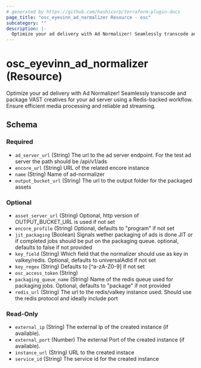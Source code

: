 ```yaml
---
# generated by https://github.com/hashicorp/terraform-plugin-docs
page_title: "osc_eyevinn_ad_normalizer Resource - osc"
subcategory: ""
description: |-
  Optimize your ad delivery with Ad Normalizer! Seamlessly transcode and package VAST creatives for your ad server using a Redis-backed workflow. Ensure efficient media processing and reliable ad streaming.
---
```


# osc_eyevinn_ad_normalizer (Resource)

Optimize your ad delivery with Ad Normalizer! Seamlessly transcode and package VAST creatives for your ad server using a Redis-backed workflow. Ensure efficient media processing and reliable ad streaming.



<!-- schema generated by tfplugindocs -->
## Schema

### Required

- `ad_server_url` (String) The url to the ad server endpoint. For the test ad server the path should be /api/v1/ads
- `encore_url` (String) URL of the related encore instance
- `name` (String) Name of ad-normalizer
- `output_bucket_url` (String) The url to the output folder for the packaged assets

### Optional

- `asset_server_url` (String) Optional, http version of OUTPUT_BUCKET_URL is used if not set
- `encore_profile` (String) Optional, defaults to &#34;program&#34; if not set
- `jit_packaging` (Boolean) Signals wether packaging of ads is done JIT or if completed jobs should be put on the packaging queue. optional, defaults to false if not provided
- `key_field` (String) Which field that the normalizer should use as key in valkey/redis. Optional, defaults to universalAdId if not set
- `key_regex` (String) Defaults to [^a-zA-Z0-9] if not set
- `osc_access_token` (String)
- `packaging_queue_name` (String) Name of the redis queue used for packaging jobs. Optional, defaults to &#34;package&#34; if not provided
- `redis_url` (String) The url to the redis/valkey instance used. Should use the redis protocol and ideally include port

### Read-Only

- `external_ip` (String) The external Ip of the created instance (if available).
- `external_port` (Number) The external Port of the created instance (if available).
- `instance_url` (String) URL to the created instace
- `service_id` (String) The service id for the created instance
